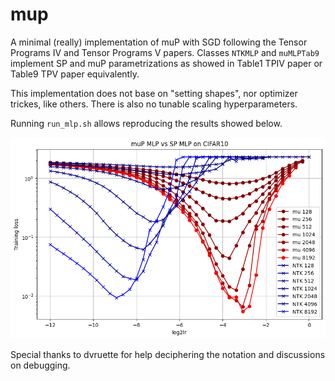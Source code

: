 # mup

A minimal (really) implementation of muP with SGD following the Tensor Programs IV and Tensor Programs V papers. Classes `NTKMLP` and `muMLPTab9` implement SP and muP parametrizations as showed in Table1 TPIV paper or Table9 TPV paper equivalently. 

This implementation does not base on "setting shapes", nor optimizer trickes, like others. There is also no tunable scaling hyperparameters.

Running `run_mlp.sh` allows reproducing the results showed below. 

![alt text](image.png)

Special thanks to dvruette for help deciphering the notation and discussions on debugging. 
